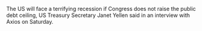The US will face a terrifying recession if Congress does not raise the public debt ceiling, 
US Treasury Secretary Janet Yellen said in an interview with Axios on Saturday.